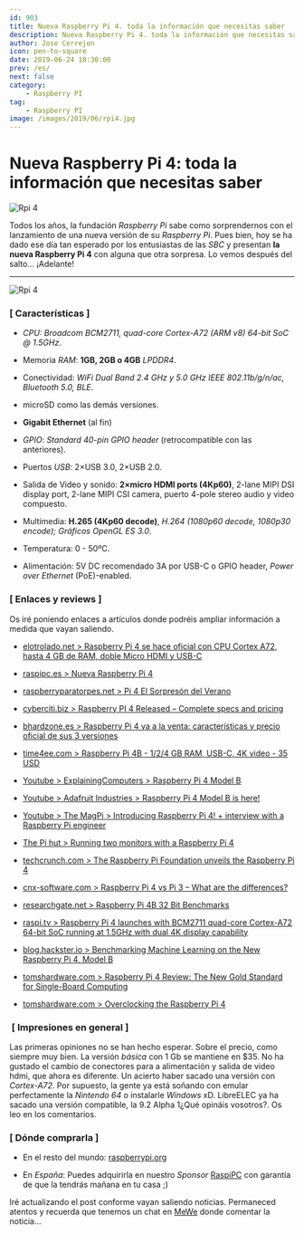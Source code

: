 ```yaml
---
id: 903
title: Nueva Raspberry Pi 4. toda la información que necesitas saber
description: Nueva Raspberry Pi 4. toda la información que necesitas saber
author: Jose Cerrejon
icon: pen-to-square
date: 2019-06-24 10:30:00
prev: /es/
next: false
category:
    - Raspberry PI
tag:
    - Raspberry PI
image: /images/2019/06/rpi4.jpg
---
```


# Nueva Raspberry Pi 4: toda la información que necesitas saber

![Rpi 4](/images/2019/06/rpi4.jpg)

Todos los años, la fundación _Raspberry Pi_ sabe como sorprendernos con el lanzamiento de una nueva versión de su _Raspberry Pi_. Pues bien, hoy se ha dado ese día tan esperado por los entusiastas de las _SBC_ y presentan **la nueva Raspberry Pi 4** con alguna que otra sorpresa. Lo vemos después del salto... ¡Adelante!

---

![Rpi 4](/images/2019/06/rpi_features_min.jpg)

### [ Características ]

-   _CPU: Broadcom BCM2711, quad-core Cortex-A72 (ARM v8) 64-bit SoC @ 1.5GHz_.

-   Memoria _RAM_: **1GB, 2GB o 4GB** _LPDDR4_.

-   Conectividad: _WiFi Dual Band 2.4 GHz y 5.0 GHz IEEE 802.11b/g/n/ac, Bluetooth 5.0, BLE_.

-   microSD como las demás versiones.

-   **Gigabit Ethernet** (al fin)

-   _GPIO_: _Standard 40-pin GPIO header_ (retrocompatible con las anteriores).

-   Puertos _USB_: 2×USB 3.0, 2×USB 2.0.

-   Salida de Video y sonido: **2×micro HDMI ports (4Kp60)**, 2-lane MIPI DSI display port, 2-lane MIPI CSI camera, puerto 4-pole stereo audio y video compuesto.

-   Multimedia: **H.265 (4Kp60 decode)**, _H.264 (1080p60 decode, 1080p30 encode); Gráficos OpenGL ES 3.0_.

-   Temperatura: 0 - 50ºC.

-   Alimentación: 5V DC recomendado 3A por USB-C o GPIO header, _Power over Ethernet_ (PoE)-enabled.

### [ Enlaces y reviews ]

Os iré poniendo enlaces a artículos donde podréis ampliar información a medida que vayan saliendo.

-   [elotrolado.net > Raspberry Pi 4 se hace oficial con CPU Cortex A72, hasta 4 GB de RAM, doble Micro HDMI y USB-C](https://www.elotrolado.net/noticia_raspberry-pi-4-se-hace-oficial-con-cpu-cortex-a72-hasta-4-gb-de-ram-doble-micro-hdmi-y-usb-c_40663)

-   [raspipc.es > Nueva Raspberry Pi 4](https://www.raspipc.es/blog/nueva-raspberry-pi-4/)

-   [raspberryparatorpes.net > Pi 4 El Sorpresón del Verano](https://raspberryparatorpes.net/hardware/raspberry-pi-4-el-sorpreson-del-verano/)

-   [cyberciti.biz > Raspberry PI 4 Released – Complete specs and pricing](https://www.cyberciti.biz/linux-news/raspberry-pi-4-released-complete-specs-and-pricing/)

-   [bhardzone.es > Raspberry Pi 4 ya a la venta: características y precio oficial de sus 3 versiones](https://hardzone.es/2019/06/24/raspberry-pi-4-caracteristicas-precio/)

-   [time4ee.com > Raspberry Pi 4B - 1/2/4 GB RAM, USB-C, 4K video - 35 USD](https://time4ee.com/news.php?readmore=470)

-   [Youtube > ExplainingComputers > Raspberry Pi 4 Model B](https://www.youtube.com/watch?v=CXCjpJasvG0)

-   [Youtube > Adafruit Industries > Raspberry Pi 4 Model B is here!](https://www.youtube.com/watch?v=VpG9r7CMTYs)

-   [Youtube > The MagPi > Introducing Raspberry Pi 4! + interview with a Raspberry Pi engineer](https://www.youtube.com/watch?v=-2MKTg-LNio)

-   [The Pi hut > Running two monitors with a Raspberry Pi 4](https://thepihut.com/blogs/raspberry-pi-tutorials/running-two-monitors-with-a-raspberry-pi-4)

-   [techcrunch.com > The Raspberry Pi Foundation unveils the Raspberry Pi 4](https://techcrunch.com/2019/06/23/the-raspberry-pi-foundation-unveils-the-raspberry-pi-4/)

-   [cnx-software.com > Raspberry Pi 4 vs Pi 3 – What are the differences?](https://www.cnx-software.com/2019/06/24/raspberry-pi-4-vs-pi-3-what-are-the-differences/)

-   [researchgate.net > Raspberry Pi 4B 32 Bit Benchmarks](https://www.researchgate.net/publication/333973011_Raspberry_Pi_4B_32_Bit_Benchmarks)

-   [raspi.tv > Raspberry Pi 4 launches with BCM2711 quad-core Cortex-A72 64-bit SoC running at 1.5GHz with dual 4K display capability](https://raspi.tv/2019/raspberry-pi-4-launches-with-bcm2711-quad-core-cortex-a72-64-bit-soc-running-at-1-5ghz-with-dual-4k-display-capability)

-   [blog.hackster.io > Benchmarking Machine Learning on the New Raspberry Pi 4, Model B](https://blog.hackster.io/benchmarking-machine-learning-on-the-new-raspberry-pi-4-model-b-88db9304ce4)

-   [tomshardware.com > Raspberry Pi 4 Review: The New Gold Standard for Single-Board Computing](https://www.tomshardware.com/reviews/raspberry-pi-4-b,6193.html)

-   [tomshardware.com > Overclocking the Raspberry Pi 4](https://www.tomshardware.com/reviews/raspberry-pi-4-b-overclocking,6188.html)

###  [ Impresiones en general ]

Las primeras opiniones no se han hecho esperar. Sobre el precio, como siempre muy bien. La versión _básica_ con 1 Gb se mantiene en $35. No ha gustado el cambio de conectores para a alimentación y salida de video hdmi, que ahora es diferente. Un acierto haber sacado una versión con _Cortex-A72_. Por supuesto, la gente ya está soñando con emular perfectamente la _Nintendo 64_ o instalarle _Windows_ xD. LibreELEC ya ha sacado una versión compatible, la 9.2 Alpha 1¿Qué opináis vosotros?. Os leo en los comentarios.

### [ Dónde comprarla ]

-   En el resto del mundo: [raspberrypi.org](https://www.raspberrypi.org/products/raspberry-pi-4-model-b/)

-   En _España_: Puedes adquirirla en nuestro _Sponsor_ [RaspiPC](https://www.raspipc.es/public/home/index.php?ver=tienda&accion=verArticulosFamilia&idFamilia=3) con garantía de que la tendrás mañana en tu casa ;)

Iré actualizando el post conforme vayan saliendo noticias. Permaneced atentos y recuerda que tenemos un chat en [MeWe](https://mewe.com/group/5c6bbed8f0e71669f228c457) donde comentar la noticia...
